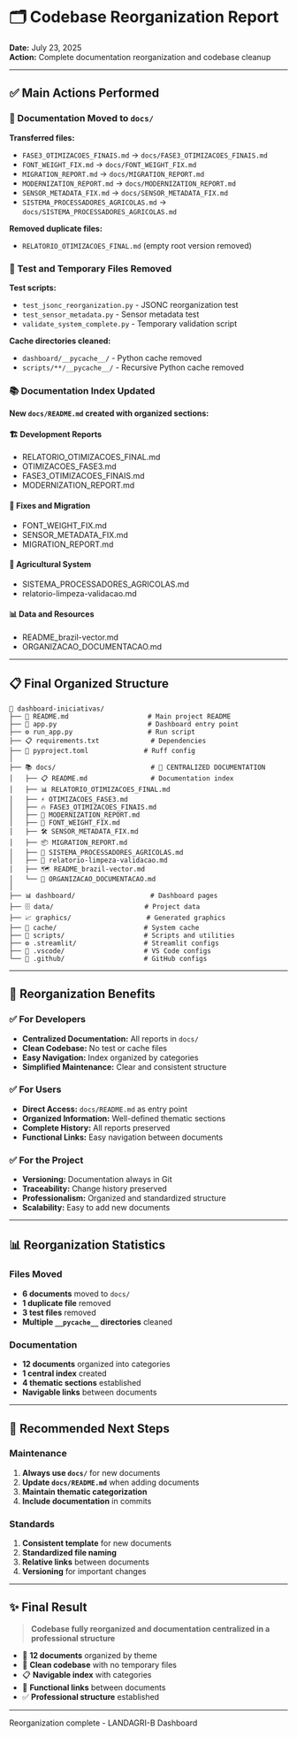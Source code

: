 # 🗂️ Codebase Reorganization Report

**Date:** July 23, 2025  
**Action:** Complete documentation reorganization and codebase cleanup

---

## ✅ Main Actions Performed

### 📁 Documentation Moved to `docs/`

**Transferred files:**

- `FASE3_OTIMIZACOES_FINAIS.md` → `docs/FASE3_OTIMIZACOES_FINAIS.md`
- `FONT_WEIGHT_FIX.md` → `docs/FONT_WEIGHT_FIX.md`
- `MIGRATION_REPORT.md` → `docs/MIGRATION_REPORT.md`
- `MODERNIZATION_REPORT.md` → `docs/MODERNIZATION_REPORT.md`
- `SENSOR_METADATA_FIX.md` → `docs/SENSOR_METADATA_FIX.md`
- `SISTEMA_PROCESSADORES_AGRICOLAS.md` → `docs/SISTEMA_PROCESSADORES_AGRICOLAS.md`

**Removed duplicate files:**

- `RELATORIO_OTIMIZACOES_FINAL.md` (empty root version removed)

### 🧹 Test and Temporary Files Removed

**Test scripts:**

- `test_jsonc_reorganization.py` - JSONC reorganization test
- `test_sensor_metadata.py` - Sensor metadata test
- `validate_system_complete.py` - Temporary validation script

**Cache directories cleaned:**

- `dashboard/__pycache__/` - Python cache removed
- `scripts/**/__pycache__/` - Recursive Python cache removed

### 📚 Documentation Index Updated

**New `docs/README.md` created with organized sections:**

#### 🏗️ Development Reports

- RELATORIO_OTIMIZACOES_FINAL.md
- OTIMIZACOES_FASE3.md
- FASE3_OTIMIZACOES_FINAIS.md
- MODERNIZATION_REPORT.md

#### 🐛 Fixes and Migration

- FONT_WEIGHT_FIX.md
- SENSOR_METADATA_FIX.md
- MIGRATION_REPORT.md

#### 🔧 Agricultural System

- SISTEMA_PROCESSADORES_AGRICOLAS.md
- relatorio-limpeza-validacao.md

#### 📊 Data and Resources

- README_brazil-vector.md
- ORGANIZACAO_DOCUMENTACAO.md

---

## 📋 Final Organized Structure

```text
📂 dashboard-iniciativas/
├── 📖 README.md                    # Main project README
├── 🚀 app.py                       # Dashboard entry point
├── ⚙️ run_app.py                   # Run script
├── 📋 requirements.txt             # Dependencies
├── 🔧 pyproject.toml              # Ruff config
│
├── 📚 docs/                        # 📁 CENTRALIZED DOCUMENTATION
│   ├── 📋 README.md                # Documentation index
│   ├── 📊 RELATORIO_OTIMIZACOES_FINAL.md
│   ├── ⚡ OTIMIZACOES_FASE3.md
│   ├── 🔥 FASE3_OTIMIZACOES_FINAIS.md
│   ├── 🎨 MODERNIZATION_REPORT.md
│   ├── 🐛 FONT_WEIGHT_FIX.md
│   ├── 🛠️ SENSOR_METADATA_FIX.md
│   ├── 📦 MIGRATION_REPORT.md
│   ├── 🌾 SISTEMA_PROCESSADORES_AGRICOLAS.md
│   ├── 🧹 relatorio-limpeza-validacao.md
│   ├── 🗺️ README_brazil-vector.md
│   └── 📁 ORGANIZACAO_DOCUMENTACAO.md
│
├── 📊 dashboard/                   # Dashboard pages
├── 🗄️ data/                       # Project data
├── 📈 graphics/                   # Generated graphics
├── 🧠 cache/                      # System cache
├── 📜 scripts/                    # Scripts and utilities
├── ⚙️ .streamlit/                 # Streamlit configs
├── 🔧 .vscode/                    # VS Code configs
└── 📝 .github/                    # GitHub configs
```

---

## 🎯 Reorganization Benefits

### ✅ For Developers

- **Centralized Documentation:** All reports in `docs/`
- **Clean Codebase:** No test or cache files
- **Easy Navigation:** Index organized by categories
- **Simplified Maintenance:** Clear and consistent structure

### ✅ For Users

- **Direct Access:** `docs/README.md` as entry point
- **Organized Information:** Well-defined thematic sections
- **Complete History:** All reports preserved
- **Functional Links:** Easy navigation between documents

### ✅ For the Project

- **Versioning:** Documentation always in Git
- **Traceability:** Change history preserved
- **Professionalism:** Organized and standardized structure
- **Scalability:** Easy to add new documents

---

## 📊 Reorganization Statistics

### Files Moved

- **6 documents** moved to `docs/`
- **1 duplicate file** removed
- **3 test files** removed
- **Multiple `__pycache__` directories** cleaned

### Documentation

- **12 documents** organized into categories
- **1 central index** created
- **4 thematic sections** established
- **Navigable links** between documents

---

## 🔄 Recommended Next Steps

### Maintenance

1. **Always use `docs/`** for new documents
2. **Update `docs/README.md`** when adding documents
3. **Maintain thematic categorization**
4. **Include documentation** in commits

### Standards

1. **Consistent template** for new documents
2. **Standardized file naming**
3. **Relative links** between documents
4. **Versioning** for important changes

---

## ✨ Final Result

> **Codebase fully reorganized and documentation centralized in a professional structure**

- 📁 **12 documents** organized by theme
- 🧹 **Clean codebase** with no temporary files
- 📋 **Navigable index** with categories
- 🔗 **Functional links** between documents
- ✅ **Professional structure** established

---

Reorganization complete - LANDAGRI-B Dashboard
